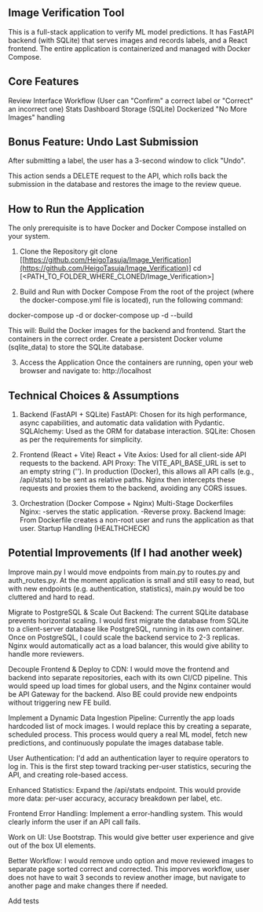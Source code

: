 Image Verification Tool
------------------------------------------------------------------------------------------------------------------------------------
This is a full-stack application to verify ML model predictions. It has FastAPI backend (with SQLite) that serves images and records labels, and a React frontend. The entire application is containerized and managed with Docker Compose.


Core Features
------------------------------------------------------------------------------------------------------------------------------------
Review Interface
Workflow (User can "Confirm" a correct label or "Correct" an incorrect one)
Stats Dashboard
Storage (SQLite)
Dockerized
"No More Images" handling


Bonus Feature: Undo Last Submission
------------------------------------------------------------------------------------------------------------------------------------
After submitting a label, the user has a 3-second window to click "Undo".

This action sends a DELETE request to the API, which rolls back the submission in the database and restores the image to the review queue.


How to Run the Application
------------------------------------------------------------------------------------------------------------------------------------
The only prerequisite is to have Docker and Docker Compose installed on your system.
1. Clone the Repository
git clone [[https://github.com/HeigoTasuja/Image_Verification](https://github.com/HeigoTasuja/Image_Verification)]
cd [<PATH_TO_FOLDER_WHERE_CLONED/Image_Verification>]

2. Build and Run with Docker Compose
From the root of the project (where the docker-compose.yml file is located), run the following command:

docker-compose up -d
or
docker-compose up -d --build

This will:
Build the Docker images for the backend and frontend.
Start the containers in the correct order.
Create a persistent Docker volume (sqlite_data) to store the SQLite database.

3. Access the Application
Once the containers are running, open your web browser and navigate to:
http://localhost


Technical Choices & Assumptions
------------------------------------------------------------------------------------------------------------------------------------
1. Backend (FastAPI + SQLite)
FastAPI: Chosen for its high performance, async capabilities, and automatic data validation with Pydantic.
SQLAlchemy: Used as the ORM for database interaction.
SQLite: Chosen as per the requirements for simplicity.

2. Frontend (React + Vite)
React + Vite
Axios: Used for all client-side API requests to the backend.
API Proxy: The VITE_API_BASE_URL is set to an empty string (''). In production (Docker), this allows all API calls (e.g., /api/stats) to be sent as relative paths. Nginx then intercepts these requests and proxies them to the backend, avoiding any CORS issues.

3. Orchestration (Docker Compose + Nginx)
Multi-Stage Dockerfiles
Nginx:
  -serves the static application.
  -Reverse proxy.
Backend Image: From Dockerfile creates a non-root user and runs the application as that user.
Startup Handling (HEALTHCHECK)


Potential Improvements (If I had another week)
------------------------------------------------------------------------------------------------------------------------------------
Improve main.py
    I would move endpoints from main.py to routes.py and auth_routes.py. At the moment application is small and still easy to read, but with new endpoints (e.g. authentication, statistics), main.py would be too cluttered and hard to read.

Migrate to PostgreSQL & Scale Out Backend: The current SQLite database prevents horizontal scaling.
    I would first migrate the database from SQLite to a client-server database like PostgreSQL, running in its own container.
    Once on PostgreSQL, I could scale the backend service to 2-3 replicas. Nginx would automatically act as a load balancer, this would give ability to handle more reviewers.

Decouple Frontend & Deploy to CDN:
    I would move the frontend and backend into separate repositories, each with its own CI/CD pipeline.
    This would speed up load times for global users, and the Nginx container would be API Gateway for the backend. Also BE could provide new endpoints without triggering new FE build.

Implement a Dynamic Data Ingestion Pipeline:
    Currently the app loads hardcoded list of mock images. I would replace this by creating a separate, scheduled process. This process would query a real ML model, fetch new predictions, and continuously populate the images database table.

User Authentication:
    I'd add an authentication layer to require operators to log in.
    This is the first step toward tracking per-user statistics, securing the API, and creating role-based access.

Enhanced Statistics:
    Expand the /api/stats endpoint.
    This would provide more data: per-user accuracy, accuracy breakdown per label, etc.

Frontend Error Handling:
    Implement a error-handling system.
    This would clearly inform the user if an API call fails.

Work on UI:
    Use Bootstrap.
    This would give better user experience and give out of the box UI elements.

Better Workflow:
    I would remove undo option and move reviewed images to separate page sorted correct and corrected.
    This imporves workflow, user does not have to wait 3 seconds to review another image, but navigate to another page and make changes there if needed.

Add tests